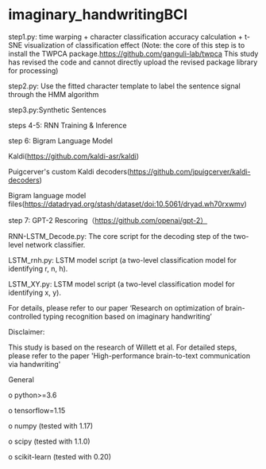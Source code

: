 # imaginary_handwritingBCI

step1.py: time warping + character classification accuracy calculation + t-SNE visualization of classification effect (Note: the core of this step is to install the TWPCA package.https://github.com/ganguli-lab/twpca This study has revised the code and cannot directly upload the revised package library for processing)


step2.py: Use the fitted character template to label the sentence signal through the HMM algorithm

step3.py:Synthetic Sentences


steps 4-5: RNN Training & Inference


step 6: Bigram Language Model

Kaldi(https://github.com/kaldi-asr/kaldi)

Puigcerver's custom Kaldi decoders(https://github.com/jpuigcerver/kaldi-decoders)

Bigram language model files(https://datadryad.org/stash/dataset/doi:10.5061/dryad.wh70rxwmv)

step 7: GPT-2 Rescoring（https://github.com/openai/gpt-2）

RNN-LSTM_Decode.py: The core script for the decoding step of the two-level network classifier.

LSTM_rnh.py: LSTM model script (a two-level classification model for identifying r, n, h).

LSTM_XY.py: LSTM model script (a two-level classification model for identifying x, y).

For details, please refer to our paper ‘Research on optimization of brain-controlled typing recognition based on imaginary handwriting’

Disclaimer:

This study is based on the research of Willett et al. For detailed steps, please refer to the paper 'High-performance brain-to-text communication via handwriting'


General

o	python>=3.6

o	tensorflow=1.15

o	numpy (tested with 1.17)

o	scipy (tested with 1.1.0)

o	scikit-learn (tested with 0.20)
